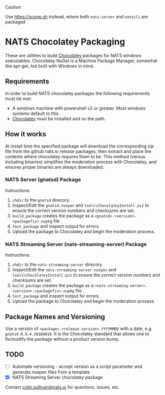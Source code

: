 > [!CAUTION]
>
> Use https://scoop.sh instead, where both `nats-server` and `natscli` 
> are packaged

# NATS Chocolatey Packaging

These are utilities to build [Chocolatey](https://chocolatey.org/) packages for NATS windows executables.  Chocolatey NuGet is a Machine Package Manager, somewhat like apt-get, but built with Windows in mind.

## Requirements
In order to build NATS chocolatey packages the following requirements must be met:

* A windows machine with powershell v2 or greater.  Most windows systems default to this.
* [Chocolatey](https://chocolatey.org/) must be installed and on the path.

## How it works
At install time the specified package will download the corresponding zip file from the github nats.io release packages, then extract and place the contents where chocolatey requires them to be.  This method (versus including binaries) simplifies the moderation process with Chocolatey, and ensures proper binaries are always downloaded.

### NATS Server (gnatsd) Package

Instructions:

1. `chdir` to the `gnatsd` direcory.
2. Inspect/Edit the `gnatsd.nuspec` and `tools\ChocolateyInstall.ps1` to ensure the correct version numbers and checksums are set.
3. `build_package` creates the package as a `<gnatsd>.<version>.<packagefix>.nupkg` file .
4. `test_package` and inspect output for errors.
4. Upload the package to Chocolatey and begin the moderation process.
 
### NATS Streaming Server (nats-streaming-server) Package

Instructions:

1. `chdir` to the `nats-streaming-server` direcory.
2. Inspect/Edit the `nats-streaming-server.nuspec` and `tools\ChocolateyInstall.ps1` to ensure the correct version numbers and checksums are set.
3. `build_package` creates the package as a `<nats-streaming-server>.<version>.<packagefix>.nupkg` file .
4. `test_package` and inspect output for errors.
4. Upload the package to Chocolatey and begin the moderation process.

## Package Names and Versioning

Use a version of `<package>.<release-version>.YYYYMMDD` with a date, e.g `gnatsd.0.9.4.20160818`.  It is the Chocolatey standard that allows one to fix/modify the package without a product version bump.

## TODO

- [ ] Automate versioning - accept version as a script parameter and generate nuspec files from a template
- [X] NATS Streaming Server chocolatey package

Contact <colin.sullivan@nats.io> for questions, issues, etc.
